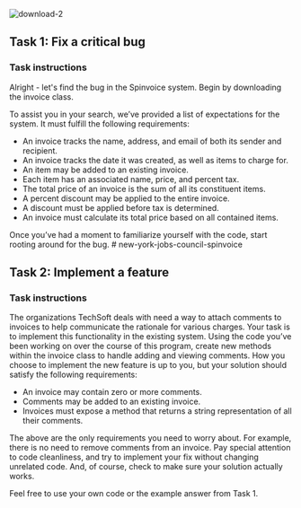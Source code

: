 ![download-2](https://github.com/rixiobarrios/new-york-jobs-council-spinvoice/assets/55994508/40c41c0d-3667-4033-a348-dafd9bb9cb7b)

## Task 1: Fix a critical bug

### Task instructions
Alright - let's find the bug in the Spinvoice system. Begin by downloading the invoice class.

To assist you in your search, we’ve provided a list of expectations for the system. It must fulfill the following requirements:

- An invoice tracks the name, address, and email of both its sender and recipient.
- An invoice tracks the date it was created, as well as items to charge for.
- An item may be added to an existing invoice.
- Each item has an associated name, price, and percent tax.
- The total price of an invoice is the sum of all its constituent items.
- A percent discount may be applied to the entire invoice.
- A discount must be applied before tax is determined.
- An invoice must calculate its total price based on all contained items.
 
Once you’ve had a moment to familiarize yourself with the code, start rooting around for the bug. # new-york-jobs-council-spinvoice

## Task 2: Implement a feature

### Task instructions

The organizations TechSoft deals with need a way to attach comments to invoices to help communicate the rationale for various charges. Your task is to implement this functionality in the existing system. Using the code you’ve been working on over the course of this program, create new methods within the invoice class to handle adding and viewing comments. How you choose to implement the new feature is up to you, but your solution should satisfy the following requirements:

- An invoice may contain zero or more comments.
- Comments may be added to an existing invoice.
- Invoices must expose a method that returns a string representation of all their comments.

The above are the only requirements you need to worry about. For example, there is no need to remove comments from an invoice. Pay special attention to code cleanliness, and try to implement your fix without changing unrelated code. And, of course, check to make sure your solution actually works. 

Feel free to use your own code or the example answer from Task 1.
